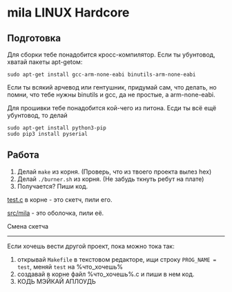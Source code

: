mila LINUX Hardcore
====

Подготовка
----------
Для сборки тебе понадобится кросс-компилятор. Если ты убунтовод, хватай пакеты apt-getом:

    sudo apt-get install gcc-arm-none-eabi binutils-arm-none-eabi
  
Если ты всякий арчевод или гентушник, придумай сам, что делать, но помни, что тебе нужны binutils и gcc, да не простые, а arm-none-eabi.

Для прошивки тебе понадобится кой-чего из питона. Есди ты всё ещё убунтовод, то делай

    sudo apt-get install python3-pip
    sudo pip3 install pyserial

Работа
------

1. Делай `make` из корня. (Проверь, что из твоего проекта вылез hex)
2. Делай `./burner.sh` из корня. (Не забудь ткнуть ребут на плате)
3. Получается? Пиши код.

[test.c](test.c) в корне - это скетч, пили его.

[src/mila](src/mila) - это оболочка, пили её.

Смена скетча
----- ------

Если хочешь вести другой проект, пока можно тока так:

1. открывай `Makefile` в текстовом редакторе, ищи строку `PROG_NAME = test`, меняй `test` на %что_хочешь%
2. создавай в корне файл %что_хочешь%.c и пиши в нем код. 
3. КОДЬ МЭЙКАЙ АПЛОУДЬ
